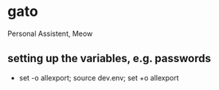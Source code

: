# gato

Personal Assistent, Meow

## setting up the variables, e.g. passwords
* set -o allexport; source dev.env; set +o allexport